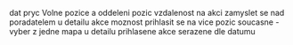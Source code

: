 dat pryc Volne pozice a oddeleni pozic
vzdalenost na akci
zamyslet se nad poradatelem u detailu akce
moznost prihlasit se na vice pozic soucasne - vyber z jedne
mapa u detailu
prihlasene akce serazene dle datumu